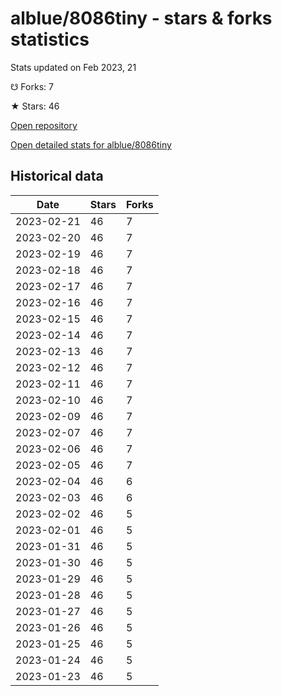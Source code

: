 # alblue/8086tiny - stars & forks statistics

Stats updated on Feb 2023, 21

☋ Forks: 7

★ Stars: 46

[Open repository](https://github.com/alblue/8086tiny)

[Open detailed stats for alblue/8086tiny](https://reviewgithub.com/rep/alblue/8086tiny)

## Historical data
| Date | Stars | Forks |
|------|-------|-------|
| 2023-02-21 | 46 | 7 | 
| 2023-02-20 | 46 | 7 | 
| 2023-02-19 | 46 | 7 | 
| 2023-02-18 | 46 | 7 | 
| 2023-02-17 | 46 | 7 | 
| 2023-02-16 | 46 | 7 | 
| 2023-02-15 | 46 | 7 | 
| 2023-02-14 | 46 | 7 | 
| 2023-02-13 | 46 | 7 | 
| 2023-02-12 | 46 | 7 | 
| 2023-02-11 | 46 | 7 | 
| 2023-02-10 | 46 | 7 | 
| 2023-02-09 | 46 | 7 | 
| 2023-02-07 | 46 | 7 | 
| 2023-02-06 | 46 | 7 | 
| 2023-02-05 | 46 | 7 | 
| 2023-02-04 | 46 | 6 | 
| 2023-02-03 | 46 | 6 | 
| 2023-02-02 | 46 | 5 | 
| 2023-02-01 | 46 | 5 | 
| 2023-01-31 | 46 | 5 | 
| 2023-01-30 | 46 | 5 | 
| 2023-01-29 | 46 | 5 | 
| 2023-01-28 | 46 | 5 | 
| 2023-01-27 | 46 | 5 | 
| 2023-01-26 | 46 | 5 | 
| 2023-01-25 | 46 | 5 | 
| 2023-01-24 | 46 | 5 | 
| 2023-01-23 | 46 | 5 | 

